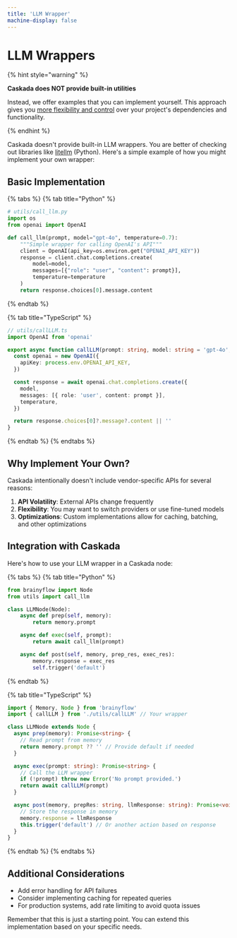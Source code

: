 ```yaml
---
title: 'LLM Wrapper'
machine-display: false
---
```


# LLM Wrappers

{% hint style="warning" %}

**Caskada does NOT provide built-in utilities**

Instead, we offer examples that you can implement yourself. This approach gives you [more flexibility and control](./index.md#why-not-built-in) over your project's dependencies and functionality.

{% endhint %}

Caskada doesn't provide built-in LLM wrappers.
You are better of checking out libraries like [litellm](https://github.com/BerriAI/litellm) (Python).
Here's a simple example of how you might implement your own wrapper:

## Basic Implementation

{% tabs %}
{% tab title="Python" %}

```python
# utils/call_llm.py
import os
from openai import OpenAI

def call_llm(prompt, model="gpt-4o", temperature=0.7):
    """Simple wrapper for calling OpenAI's API"""
    client = OpenAI(api_key=os.environ.get("OPENAI_API_KEY"))
    response = client.chat.completions.create(
        model=model,
        messages=[{"role": "user", "content": prompt}],
        temperature=temperature
    )
    return response.choices[0].message.content
```

{% endtab %}

{% tab title="TypeScript" %}

```typescript
// utils/callLLM.ts
import OpenAI from 'openai'

export async function callLLM(prompt: string, model: string = 'gpt-4o', temperature: number = 0.7): Promise<string> {
  const openai = new OpenAI({
    apiKey: process.env.OPENAI_API_KEY,
  })

  const response = await openai.chat.completions.create({
    model,
    messages: [{ role: 'user', content: prompt }],
    temperature,
  })

  return response.choices[0]?.message?.content || ''
}
```

{% endtab %}
{% endtabs %}

## Why Implement Your Own?

Caskada intentionally doesn't include vendor-specific APIs for several reasons:

1. **API Volatility**: External APIs change frequently
2. **Flexibility**: You may want to switch providers or use fine-tuned models
3. **Optimizations**: Custom implementations allow for caching, batching, and other optimizations

## Integration with Caskada

Here's how to use your LLM wrapper in a Caskada node:

{% tabs %}
{% tab title="Python" %}

```python
from brainyflow import Node
from utils import call_llm

class LLMNode(Node):
    async def prep(self, memory):
        return memory.prompt

    async def exec(self, prompt):
        return await call_llm(prompt)

    async def post(self, memory, prep_res, exec_res):
        memory.response = exec_res
        self.trigger('default')
```

{% endtab %}

{% tab title="TypeScript" %}

```typescript
import { Memory, Node } from 'brainyflow'
import { callLLM } from './utils/callLLM' // Your wrapper

class LLMNode extends Node {
  async prep(memory): Promise<string> {
    // Read prompt from memory
    return memory.prompt ?? '' // Provide default if needed
  }

  async exec(prompt: string): Promise<string> {
    // Call the LLM wrapper
    if (!prompt) throw new Error('No prompt provided.')
    return await callLLM(prompt)
  }

  async post(memory, prepRes: string, llmResponse: string): Promise<void> {
    // Store the response in memory
    memory.response = llmResponse
    this.trigger('default') // Or another action based on response
  }
}
```

{% endtab %}
{% endtabs %}

## Additional Considerations

- Add error handling for API failures
- Consider implementing caching for repeated queries
- For production systems, add rate limiting to avoid quota issues

Remember that this is just a starting point. You can extend this implementation based on your specific needs.
